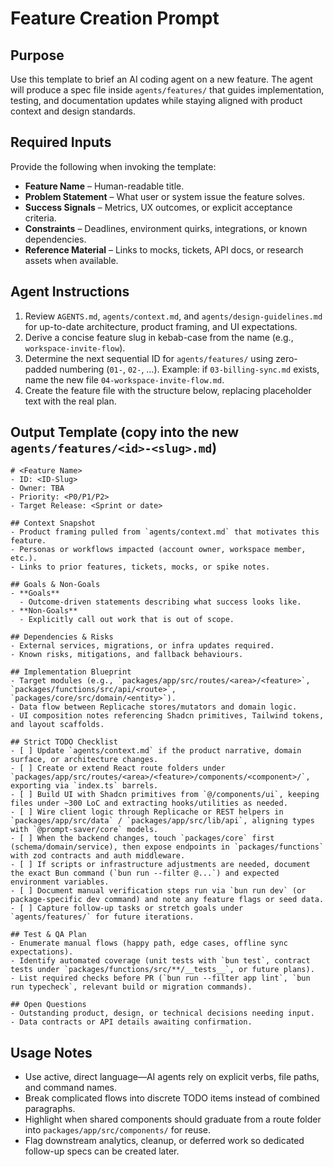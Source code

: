 # Feature Creation Prompt

## Purpose

Use this template to brief an AI coding agent on a new feature. The agent will produce a spec file inside `agents/features/` that guides implementation, testing, and documentation updates while staying aligned with product context and design standards.

## Required Inputs

Provide the following when invoking the template:

- **Feature Name** – Human-readable title.
- **Problem Statement** – What user or system issue the feature solves.
- **Success Signals** – Metrics, UX outcomes, or explicit acceptance criteria.
- **Constraints** – Deadlines, environment quirks, integrations, or known dependencies.
- **Reference Material** – Links to mocks, tickets, API docs, or research assets when available.

## Agent Instructions

1. Review `AGENTS.md`, `agents/context.md`, and `agents/design-guidelines.md` for up-to-date architecture, product framing, and UI expectations.
2. Derive a concise feature slug in kebab-case from the name (e.g., `workspace-invite-flow`).
3. Determine the next sequential ID for `agents/features/` using zero-padded numbering (`01-`, `02-`, …). Example: if `03-billing-sync.md` exists, name the new file `04-workspace-invite-flow.md`.
4. Create the feature file with the structure below, replacing placeholder text with the real plan.

## Output Template (copy into the new `agents/features/<id>-<slug>.md`)

```
# <Feature Name>
- ID: <ID-Slug>
- Owner: TBA
- Priority: <P0/P1/P2>
- Target Release: <Sprint or date>

## Context Snapshot
- Product framing pulled from `agents/context.md` that motivates this feature.
- Personas or workflows impacted (account owner, workspace member, etc.).
- Links to prior features, tickets, mocks, or spike notes.

## Goals & Non-Goals
- **Goals**
  - Outcome-driven statements describing what success looks like.
- **Non-Goals**
  - Explicitly call out work that is out of scope.

## Dependencies & Risks
- External services, migrations, or infra updates required.
- Known risks, mitigations, and fallback behaviours.

## Implementation Blueprint
- Target modules (e.g., `packages/app/src/routes/<area>/<feature>`, `packages/functions/src/api/<route>`, `packages/core/src/domain/<entity>`).
- Data flow between Replicache stores/mutators and domain logic.
- UI composition notes referencing Shadcn primitives, Tailwind tokens, and layout scaffolds.

## Strict TODO Checklist
- [ ] Update `agents/context.md` if the product narrative, domain surface, or architecture changes.
- [ ] Create or extend React route folders under `packages/app/src/routes/<area>/<feature>/components/<component>/`, exporting via `index.ts` barrels.
- [ ] Build UI with Shadcn primitives from `@/components/ui`, keeping files under ~300 LoC and extracting hooks/utilities as needed.
- [ ] Wire client logic through Replicache or REST helpers in `packages/app/src/data` / `packages/app/src/lib/api`, aligning types with `@prompt-saver/core` models.
- [ ] When the backend changes, touch `packages/core` first (schema/domain/service), then expose endpoints in `packages/functions` with zod contracts and auth middleware.
- [ ] If scripts or infrastructure adjustments are needed, document the exact Bun command (`bun run --filter @...`) and expected environment variables.
- [ ] Document manual verification steps run via `bun run dev` (or package-specific dev command) and note any feature flags or seed data.
- [ ] Capture follow-up tasks or stretch goals under `agents/features/` for future iterations.

## Test & QA Plan
- Enumerate manual flows (happy path, edge cases, offline sync expectations).
- Identify automated coverage (unit tests with `bun test`, contract tests under `packages/functions/src/**/__tests__`, or future plans).
- List required checks before PR (`bun run --filter app lint`, `bun run typecheck`, relevant build or migration commands).

## Open Questions
- Outstanding product, design, or technical decisions needing input.
- Data contracts or API details awaiting confirmation.
```

## Usage Notes

- Use active, direct language—AI agents rely on explicit verbs, file paths, and command names.
- Break complicated flows into discrete TODO items instead of combined paragraphs.
- Highlight when shared components should graduate from a route folder into `packages/app/src/components/` for reuse.
- Flag downstream analytics, cleanup, or deferred work so dedicated follow-up specs can be created later.
